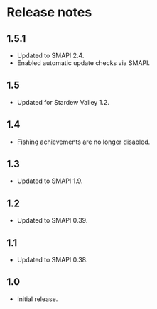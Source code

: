 # Release notes
## 1.5.1
* Updated to SMAPI 2.4.
* Enabled automatic update checks via SMAPI.

## 1.5
* Updated for Stardew Valley 1.2.

## 1.4
* Fishing achievements are no longer disabled.

## 1.3
* Updated to SMAPI 1.9.

## 1.2
* Updated to SMAPI 0.39.

## 1.1
* Updated to SMAPI 0.38.

## 1.0
* Initial release.
